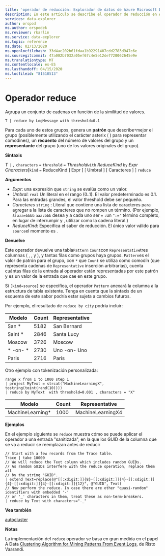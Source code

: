 ```yaml
---
title: 'operador de reducción: Explorador de datos de Azure Microsoft Docs'
description: En este artículo se describe el operador de reducción en Azure Data Explorer.
services: data-explorer
author: orspod
ms.author: orspodek
ms.reviewer: rkarlin
ms.service: data-explorer
ms.topic: reference
ms.date: 02/13/2020
ms.openlocfilehash: 33d4ac202b61fdaa1b92291407cdd2783d947c6e
ms.sourcegitcommit: 47a002b7032a05ef67c4e5e12de7720062645e9e
ms.translationtype: MT
ms.contentlocale: es-ES
ms.lasthandoff: 04/15/2020
ms.locfileid: "81510513"
---
```

# <a name="reduce-operator"></a>Operador reduce

Agrupa un conjunto de cadenas en función de la similitud de valores.

```kusto
T | reduce by LogMessage with threshold=0.1
```

Para cada uno de estos grupos, genera un **patrón** que describe`*`mejor el grupo (posiblemente utilizando el carácter asterix ( ) para representar comodines), un **recuento** del número de valores del grupo y un **representante** del grupo (uno de los valores originales del grupo).

**Sintaxis**

*T* `|` `,` `characters` `=` `threshold` `=` *Threshold*`with` *ReduceKind* `by` *Expr* *Characters*[`kind` `=` ReduceKind ] Expr [ [ Umbral ] [ Caracteres ] ] `reduce`

**Argumentos**

* *Expr*: una expresión que `string` se evalúa como un valor.
* *Umbral*: `real` Un literal en el rango (0..1). El valor predeterminado es 0.1. Para las entradas grandes, el valor threshold debe ser pequeño. 
* *Caracteres* `string` : Literal que contiene una lista de caracteres para agregar a la lista de caracteres que no rompen un término. (Por ejemplo, si `aaa=bbbb` `aaa:bbb` desea y a cada uno ser `=` `:`un `":="` término completo, en lugar de interrumpir y , utilizar como la cadena literal.)
* *ReduceKind*: Especifica el sabor de reducción. El único valor válido para `source`el momento es .

**Devuelve**

Este operador devuelve una tabla`Pattern` `Count`con `Representative`tres columnas ( , , y ), y tantas filas como grupos haya grupos. `Pattern`es el valor de patrón para el grupo, con `*` que `Count` se utiliza como comodín (que representa cadenas de `Representative` inserción arbitrarias), cuenta cuántas filas de la entrada al operador están representadas por este patrón y es un valor de la entrada que cae en este grupo.

Si `[kind=source]` se especifica, el operador `Pattern` anexará la columna a la estructura de tabla existente.
Tenga en cuenta que la sintaxis de un esquema de este sabor podría estar sujeta a cambios futuros.

Por ejemplo, el resultado de `reduce by city` podría incluir: 

|Modelo     |Count |Representative|
|------------|------|--------------|
| San *      | 5182 |San Bernard   |
| Saint *    | 2846 |Santa Lucy    |
| Moscow     | 3726 |Moscow        |
| \* -on- \* | 2730 |Uno -on- Uno  |
| Paris      | 2716 |Paris         |

Otro ejemplo con tokenización personalizada:

```kusto
range x from 1 to 1000 step 1
| project MyText = strcat("MachineLearningX", tostring(toint(rand(10))))
| reduce by MyText  with threshold=0.001 , characters = "X" 
```

|Modelo         |Count|Representative   |
|----------------|-----|-----------------|
|MachineLearning*|1000 |MachineLearningX4|

**Ejemplos**

En el ejemplo siguiente se `reduce` muestra cómo se puede aplicar el operador a una entrada "sanitizada", en la que los GUID de la columna que se va a reducir se reemplazan antes de reducir

```kusto
// Start with a few records from the Trace table.
Trace | take 10000
// We will reduce the Text column which includes random GUIDs.
// As random GUIDs interfere with the reduce operation, replace them all
// by the string "GUID".
| extend Text=replace(@"[[:xdigit:]]{8}-[[:xdigit:]]{4}-[[:xdigit:]]{4}-[[:xdigit:]]{4}-[[:xdigit:]]{12}", @"GUID", Text)
// Now perform the reduce. In case there are other "quasi-random" identifiers with embedded '-'
// or '_' characters in them, treat these as non-term-breakers.
| reduce by Text with characters="-_"
```

**Vea también**

[autocluster](./autoclusterplugin.md)

**Notas**

La implementación del `reduce` operador se basa en gran medida en el papel A Data [Clustering Algorithm for Mining Patterns From Event Logs](https://ristov.github.io/publications/slct-ipom03-web.pdf), de Risto Vaarandi.